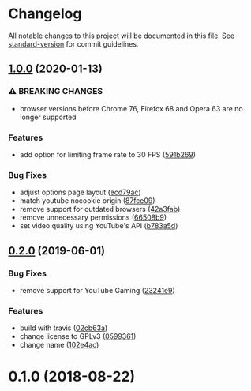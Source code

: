 # Changelog

All notable changes to this project will be documented in this file. See [standard-version](https://github.com/conventional-changelog/standard-version) for commit guidelines.

## [1.0.0](https://github.com/dessant/youtube-video-quality/compare/v0.2.0...v1.0.0) (2020-01-13)


### ⚠ BREAKING CHANGES

* browser versions before Chrome 76, Firefox 68 and Opera 63
are no longer supported

### Features

* add option for limiting frame rate to 30 FPS ([591b269](https://github.com/dessant/youtube-video-quality/commit/591b2691766a9589a51d04ef5eeea6cc159f893d))


### Bug Fixes

* adjust options page layout ([ecd79ac](https://github.com/dessant/youtube-video-quality/commit/ecd79ac0020909ac1d9dd02c30289006994db885))
* match youtube nocookie origin ([87fce09](https://github.com/dessant/youtube-video-quality/commit/87fce09f36ea9dad67a4ee04322986c959d09304))
* remove support for outdated browsers ([42a3fab](https://github.com/dessant/youtube-video-quality/commit/42a3fab156921ae3fba799c6f8b5b0735c40ea4c))
* remove unnecessary permissions ([66508b9](https://github.com/dessant/youtube-video-quality/commit/66508b901bf26e3b787f8cd5d038f21dea934a5e))
* set video quality using YouTube's API ([b783a5d](https://github.com/dessant/youtube-video-quality/commit/b783a5dcbd0435d98d19d3bb01fd332f09e92516))

## [0.2.0](https://github.com/dessant/youtube-video-quality/compare/v0.1.0...v0.2.0) (2019-06-01)


### Bug Fixes

* remove support for YouTube Gaming ([23241e9](https://github.com/dessant/youtube-video-quality/commit/23241e9))


### Features

* build with travis ([02cb63a](https://github.com/dessant/youtube-video-quality/commit/02cb63a))
* change license to GPLv3 ([0599361](https://github.com/dessant/youtube-video-quality/commit/0599361))
* change name ([102e4ac](https://github.com/dessant/youtube-video-quality/commit/102e4ac))



<a name="0.1.0"></a>
# 0.1.0 (2018-08-22)
